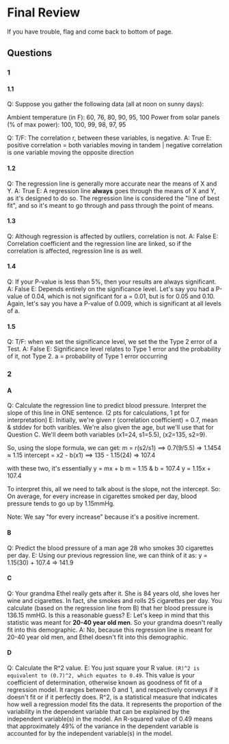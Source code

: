 # Final Review
If you have trouble, flag and come back to bottom of page.

## Questions

### 1
#### 1.1
Q: Suppose you gather the following data (all at noon on sunny days):
	
Ambient temperature (in F):  60, 76, 80, 90, 95, 100
Power from solar panels  (% of max power):  100, 100, 99, 98, 97, 95 

Q: T/F: The correlation r, between these variables, is negative.
A: True
E: positive correlation = both variables moving in tandem | negative correlation is one variable moving the opposite direction

#### 1.2 
Q: The regression line is generally more accurate near the means of X and Y.
A: True
E: A regression line **always** goes through the means of X and Y, as it's designed to do so. The regression line is considered the "line of best fit", and so it's meant to go through and pass through the point of means.


#### 1.3
Q: Although regression is affected by outliers, correlation is not.
A: False
E: Correlation coefficient and the regression line are linked, so if the correlation is affected, regression line is as well.

#### 1.4
Q: If your P-value is less than 5%, then your results are always significant.
A: False
E: Depends entirely on the significance level. Let's say you had a P-value of 0.04, which is not significant for a = 0.01, but is for 0.05 and 0.10. Again, let's say you have a P-value of 0.009, which is significant at all levels of a.

#### 1.5 
Q: T/F: when we set the significance level, we set the the Type 2 error of a Test. 
A: False
E: Significance level relates to Type 1 error and the probability of it, not Type 2. a = probability of Type 1 error occurring


### 2
#### A
Q: Calculate the regression line to predict blood pressure.  Interpret the slope of this line in ONE sentence.  (2  pts for calculations, 1 pt for interpretation)
E: Initially, we're given r (correlation coefficient) = 0.7,  mean & stddev for both varibles. We're also given the age, but we'll use that for Question C.
We'll deem both variables (x1=24, s1=5.5), (x2=135, s2=9).

So, using the slope formula, we can get: 
m = r(s2/s1) ==> 0.7(9/5.5) => 1.1454 ≈ 1.15
intercept = x2 - b(x1) ==> 135 - 1.15(24) => 107.4 

with these two, it's essentially y = mx + b
m = 1.15 & b = 107.4 
y = 1.15x + 107.4

To interpret this, all we need to talk about is the slope, not the intercept. So:
On average, for every increase in cigarettes smoked per day, blood pressure tends to go up by 1.15mmHg.

Note: We say "for every increase" because it's a positive increment. 

#### B
Q: Predict the blood pressure of a man age 28 who smokes 30 cigarettes per day.
E: Using our previous regression line, we can think of it as:
y = 1.15(30) + 107.4 => 141.9

#### C
Q: Your grandma Ethel really gets after it.  She is 84 years old, she loves her wine and cigarettes.  In fact, she smokes and rolls 25 cigarettes per day. You calculate (based on the regression line from B) that her blood pressure is 136.15 mmHG. Is this a reasonable guess?
E: Let's keep in mind that this statistic was meant for **20-40 year old men**. So your grandma doesn't really fit into this demographic. 
A: No, because this regression line is meant for 20-40 year old men, and Ethel doesn't fit into this demographic.

#### D
Q: Calculate the R^2 value.
E: You just square your R value. `(R)^2 is equivalent to (0.7)^2, which equates to 0.49`. 
This value is your coefficient of determination, otherwise known as goodness of fit of a regression model.
It ranges between 0 and 1, and respectively conveys if it doesn't fit or if it perfectly does.
R^2, is a statistical measure that indicates how well a regression model fits the data. It represents the proportion of the variability in the dependent variable that can be explained by the independent variable(s) in the model. An R-squared value of 0.49 means that approximately 49% of the variance in the dependent variable is accounted for by the independent variable(s) in the model.









